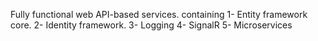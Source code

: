 Fully functional web API-based services. containing
1- Entity framework core.
2- Identity framework.
3- Logging
4- SignalR
5- Microservices
